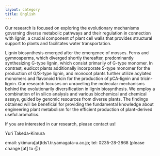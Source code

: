 ```yaml
---
layout: category
title: English
---
```


Our research is focused on exploring the evolutionary mechanisms governing diverse metabolic pathways and their regulation in connection with lignin, a crucial component of plant cell walls that provides structural support to plants and facilitates water transportation.

Lignin biosynthesis emerged after the emergence of mosses. Ferns and gymnosperms, which diverged shortly thereafter, predominantly synthesizing G-type lignin, which consist primarily of G-type monomer. In contrast, eudicot plants additionally incorporate S-type monomer for the production of G/S-type lignin, and monocot plants further utilize acylated monomers and flavonoid tricin for the production of pCA-lignin and tricin-lignin. Our research focuses on unraveling the molecular mechanisms behind the evolutionarily diversification in lignin biosynthesis. We employ a combination of in silico analysis and various biochemical and chemical assays, guided by genomic resources from diverse plants. The findings obtained will be beneficial for providing the fundamental knowledge about engineering plant metabolism for the efficient production of plant-derived useful aromatics. 

If you are interested in our research, please contact us!

Yuri Takeda-Kimura

email: ykimura[at]tds1.tr.yamagata-u.ac.jp; tel: 0235-28-2868 (please change [at] to ＠)
